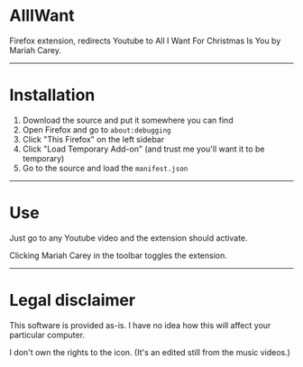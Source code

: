 # AllIWant
 Firefox extension, redirects Youtube to All I Want For Christmas Is You by Mariah Carey.

---

# Installation
 1. Download the source and put it somewhere you can find
 2. Open Firefox and go to `about:debugging`
 3. Click "This Firefox" on the left sidebar
 4. Click "Load Temporary Add-on" (and trust me you'll want it to be temporary)
 5. Go to the source and load the `manifest.json`

---

# Use
 Just go to any Youtube video and the extension should activate.
 
 Clicking Mariah Carey in the toolbar toggles the extension.

---

# Legal disclaimer
 This software is provided as-is. I have no idea how this will affect your particular computer.
 
 I don't own the rights to the icon. (It's an edited still from the music videos.)
